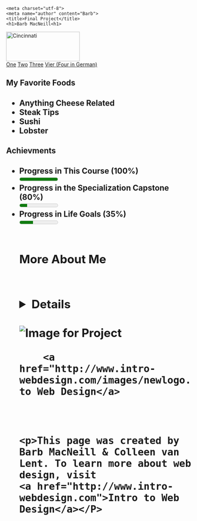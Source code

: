 <html lang= "en">
	
	<meta charset="utf-8">
	<meta name="author" content="Barb">
	<title>Final Project</title>
	<h1>Barb MacNeill<h1>
<img src= "https://travel.home.sndimg.com/content/dam/images/travel/stock/2018/5/16/iStock_Cincinnati-Skyline_641449108_xl.jpg.rend.hgtvcom.616.411.suffix/1526499909887.jpeg" alt= "Cincinnati" width= "200" height= "80">
	
<br>
     <a href="link1.html">One</a> <a href="link2.html">Two</a> <a href="link3.html">Three</a> <a href="Vier.html">Vier (Four in German)</a>
<br>
<body>
	<h2>My Favorite Foods<h2>
		<ul>
			<li>Anything Cheese Related</li>
			<li>Steak Tips</li>
			<li>Sushi</li>
			<li>Lobster</li>
		</ul>
	<h2> Achievments <h2>
		<ul>
		    	<li> Progress in This Course (100%)</li><meter min="0" max="100" value="100">100%</meter><br> 
		   	<li>Progress in the Specialization Capstone (80%)</li><meter min="0" max="100" value="20">20%</meter><br> 
			<li>Progress in Life Goals (35%)</li><meter min="0" max="100" value="35">35%</meter><br> 
<br>
	<h2>More About Me<h2>
<br>
		<details>I grew up in Sudbury, MA and now live in Manchester, NH with my dog, Tommy. I will be moving to the Cincinnati area in October</details>

<br>

<footer>
	<img src ="http://www.intro-webdesign.com/images/newlogo.png"
	alt ="Image for Project">
<br>
	
        <a href="http://www.intro-webdesign.com/images/newlogo.png">Intro to Web Design</a>
<br>
	
	<p>This page was created by Barb MacNeill & Colleen van Lent. To learn more about web design, visit
	<a href="http://www.intro-webdesign.com">Intro to Web Design</a></P>

